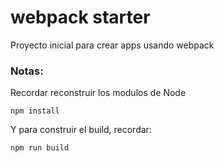 # webpack starter

Proyecto inicial para crear apps usando webpack

### Notas:
Recordar reconstruir los modulos de Node

```
npm install
```

Y para construir el build, recordar:
```
npm run build
```